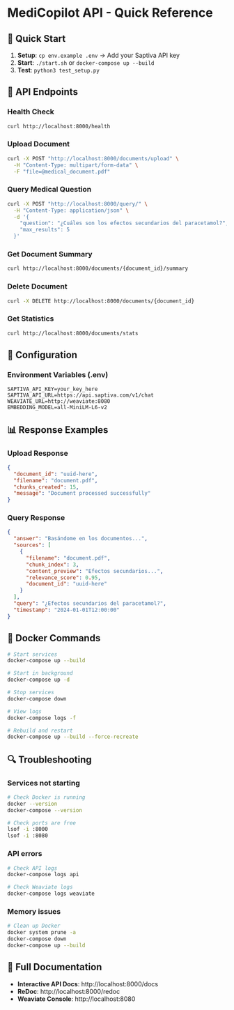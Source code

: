 # MediCopilot API - Quick Reference

## 🚀 Quick Start

1. **Setup**: `cp env.example .env` → Add your Saptiva API key
2. **Start**: `./start.sh` or `docker-compose up --build`
3. **Test**: `python3 test_setup.py`

## 📡 API Endpoints

### Health Check
```bash
curl http://localhost:8000/health
```

### Upload Document
```bash
curl -X POST "http://localhost:8000/documents/upload" \
  -H "Content-Type: multipart/form-data" \
  -F "file=@medical_document.pdf"
```

### Query Medical Question
```bash
curl -X POST "http://localhost:8000/query/" \
  -H "Content-Type: application/json" \
  -d '{
    "question": "¿Cuáles son los efectos secundarios del paracetamol?",
    "max_results": 5
  }'
```

### Get Document Summary
```bash
curl http://localhost:8000/documents/{document_id}/summary
```

### Delete Document
```bash
curl -X DELETE http://localhost:8000/documents/{document_id}
```

### Get Statistics
```bash
curl http://localhost:8000/documents/stats
```

## 🔧 Configuration

### Environment Variables (.env)
```env
SAPTIVA_API_KEY=your_key_here
SAPTIVA_API_URL=https://api.saptiva.com/v1/chat
WEAVIATE_URL=http://weaviate:8080
EMBEDDING_MODEL=all-MiniLM-L6-v2
```

## 📊 Response Examples

### Upload Response
```json
{
  "document_id": "uuid-here",
  "filename": "document.pdf",
  "chunks_created": 15,
  "message": "Document processed successfully"
}
```

### Query Response
```json
{
  "answer": "Basándome en los documentos...",
  "sources": [
    {
      "filename": "document.pdf",
      "chunk_index": 3,
      "content_preview": "Efectos secundarios...",
      "relevance_score": 0.95,
      "document_id": "uuid-here"
    }
  ],
  "query": "¿Efectos secundarios del paracetamol?",
  "timestamp": "2024-01-01T12:00:00"
}
```

## 🐳 Docker Commands

```bash
# Start services
docker-compose up --build

# Start in background
docker-compose up -d

# Stop services
docker-compose down

# View logs
docker-compose logs -f

# Rebuild and restart
docker-compose up --build --force-recreate
```

## 🔍 Troubleshooting

### Services not starting
```bash
# Check Docker is running
docker --version
docker-compose --version

# Check ports are free
lsof -i :8000
lsof -i :8080
```

### API errors
```bash
# Check API logs
docker-compose logs api

# Check Weaviate logs
docker-compose logs weaviate
```

### Memory issues
```bash
# Clean up Docker
docker system prune -a
docker-compose down
docker-compose up --build
```

## 📖 Full Documentation

- **Interactive API Docs**: http://localhost:8000/docs
- **ReDoc**: http://localhost:8000/redoc
- **Weaviate Console**: http://localhost:8080

